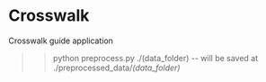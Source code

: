 # Crosswalk
Crosswalk guide application

>> python preprocess.py ./(data_folder)
-- will be saved at ./preprocessed_data/_(data_folder)_

